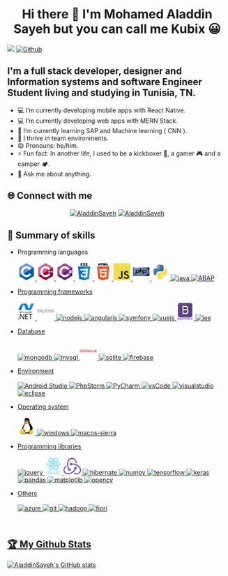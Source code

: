 <h1 align="center">Hi there 👋 I'm Mohamed Aladdin Sayeh but you can call me Kubix 😀</h1>

![](https://visitor-badge.laobi.icu/badge?page_id=AladdinSayeh.AladdinSayeh) [![Github](https://img.shields.io/github/followers/AladdinSayeh?label=Followers&logo=Github)](https://github.com/AladdinSayeh)

## I'm a full stack developer, designer and Information systems and software Engineer Student living and studying in Tunisia, TN.

- 💻 I’m currently developing mobile apps with React Native.
- 💻 I’m currently developing web apps with MERN Stack.
- 🌱 I’m currently learning SAP and Machine learning ( CNN ).
- 👯 I thrive in team environments.
- 😄 Pronouns: he/him.
- ⚡ Fun fact: In another life, I used to be a kickboxer 🥊, a gamer 🎮 and a camper 🏕️.
- 💬 Ask me about anything.


## 🌐 Connect with me

<p align="center">
<a href="https://www.linkedin.com/in/sayeh-aladdin/" target="blank"><img align="center" src="https://raw.githubusercontent.com/rahuldkjain/github-profile-readme-generator/master/src/images/icons/Social/linked-in-alt.svg" alt="AladdinSayeh" height="30" width="40" /></a>
<a href="https://www.instagram.com/aladdin.sayeh/" target="blank"><img align="center" src="https://raw.githubusercontent.com/rahuldkjain/github-profile-readme-generator/master/src/images/icons/Social/instagram.svg" alt="AladdinSayeh" height="30" width="40" /></a>
</p>


## 🧰 Summary of skills

- Programming languages <br/><br/>
<a href="#" target="_blank"> <img src="https://raw.githubusercontent.com/devicons/devicon/master/icons/c/c-original.svg" alt="c" width="40" height="40"/>
<a href="#" target="_blank"> <img src="https://raw.githubusercontent.com/devicons/devicon/master/icons/cplusplus/cplusplus-original.svg" alt="cplusplus" width="40" height="40"/>
<a href="#" target="_blank"> <img src="https://raw.githubusercontent.com/devicons/devicon/master/icons/csharp/csharp-original.svg" alt="csharp" width="40" height="40"/>
<a href="#" target="_blank"> <img src="https://raw.githubusercontent.com/devicons/devicon/master/icons/css3/css3-original-wordmark.svg" alt="css3" width="40" height="40"/>
<a href="#" target="_blank"> <img src="https://raw.githubusercontent.com/devicons/devicon/master/icons/html5/html5-original-wordmark.svg" alt="html5" width="40" height="40"/>
<a href="#" target="_blank"> <img src="https://raw.githubusercontent.com/devicons/devicon/master/icons/javascript/javascript-original.svg" alt="javascript" width="40" height="40"/>
<a href="#" target="_blank"> <img src="https://raw.githubusercontent.com/devicons/devicon/master/icons/php/php-original.svg" alt="php" width="40" height="40"/>
<a href="#" target="_blank"> <img src="https://raw.githubusercontent.com/devicons/devicon/master/icons/python/python-original.svg" alt="python" width="40" height="40"/>
<a href="#" target="_blank"> <img src="https://cdn.jsdelivr.net/gh/devicons/devicon/icons/java/java-original.svg" alt="java" width="40" height="40"/>
<a href="#" target="_blank"> <img src="https://logowiki.net/wp-content/uploads/imgp/abap-Logo-1-3323.jpg" alt="ABAP" width="65" height="40"/>

- Programming frameworks<br/><br/>
<a href="#" target="_blank"> <img src="https://raw.githubusercontent.com/devicons/devicon/master/icons/dot-net/dot-net-original-wordmark.svg" alt="dotnet" width="40" height="40"/>
<a href="#" target="_blank"> <img src="https://raw.githubusercontent.com/devicons/devicon/master/icons/express/express-original-wordmark.svg" alt="express" width="40" height="40"/>
<a href="#" target="_blank"> <img src="https://icongr.am/devicon/nodejs-original.svg" alt="nodejs" width="40" height="40"/>
<a href="#" target="_blank"> <img src="https://icongr.am/devicon/angularjs-original.svg" alt="angularjs" width="40" height="40"/>
<a href="#" target="_blank"> <img src="https://cdn.jsdelivr.net/gh/devicons/devicon/icons/symfony/symfony-original.svg" alt="symfony" width="40" height="40"/>
<a href="#" target="_blank"> <img src="https://cdn.jsdelivr.net/gh/devicons/devicon/icons/vuejs/vuejs-original.svg" alt="vuejs" width="40" height="40"/>
<a href="#" target="_blank"> <img src="https://raw.githubusercontent.com/devicons/devicon/master/icons/bootstrap/bootstrap-plain-wordmark.svg" alt="bootstrap" width="40" height="40"/>
<a href="#" target="_blank"> <img src="https://iconape.com/wp-content/png_logo_vector/jee.png" alt="jee" width="40" height="40"/>

- Database<br/><br/>
<a href="#" target="_blank"> <img src="https://icongr.am/devicon/mongodb-original.svg" alt="mongodb" width="40" height="40"/>
<a href="#" target="_blank"> <img src="https://icongr.am/devicon/mysql-original.svg" alt="mysql" width="40" height="40"/>
<a href="#" target="_blank"> <img src="https://raw.githubusercontent.com/devicons/devicon/master/icons/oracle/oracle-original.svg" alt="oracle" width="40" height="40"/>
<a href="#" target="_blank"> <img src="https://www.vectorlogo.zone/logos/sqlite/sqlite-icon.svg" alt="sqlite" width="40" height="40"/>
<a href="#" target="_blank"> <img src="https://cdn.jsdelivr.net/gh/devicons/devicon/icons/firebase/firebase-plain.svg" alt="firebase" width="40" height="40"/>

- Environment<br/><br/>
<a href="#" target="_blank"> <img src="https://developer.android.com/studio/images/studio-icon.svg" alt="Android Studio" width="40" height="40"/>
<a href="#" target="_blank"> <img src="https://cdn.jsdelivr.net/gh/devicons/devicon/icons/phpstorm/phpstorm-original.svg" alt="PhpStorm" width="40" height="40"/>
<a href="#" target="_blank"> <img src="https://cdn.jsdelivr.net/gh/devicons/devicon/icons/pycharm/pycharm-original.svg" alt="PyCharm" width="40" height="40"/>
<a href="#" target="_blank"> <img src="https://cdn.jsdelivr.net/gh/devicons/devicon/icons/vscode/vscode-original.svg" alt="vsCode" width="40" height="40"/>
<a href="#" target="_blank"> <img src="https://cdn.jsdelivr.net/gh/devicons/devicon/icons/visualstudio/visualstudio-plain.svg" alt="visualstudio" width="40" height="40"/>
<a href="#" target="_blank"> <img src="https://cdn.worldvectorlogo.com/logos/eclipse-11.svg" alt="eclipse" width="40" height="40"/>

- Operating system<br/><br/>
<a href="#" target="_blank"> <img src="https://raw.githubusercontent.com/devicons/devicon/master/icons/linux/linux-original.svg" alt="linux" width="40" height="40"/>
<a href="#" target="_blank"> <img src="https://seeklogo.com/images/W/windows-11-icon-logo-6C39629E45-seeklogo.com.png" alt="windows" width="40" height="40"/>
<a href="#" target="_blank"> <img src="https://seeklogo.com/images/M/mac-os-x-logo-C3B37FBB68-seeklogo.com.png" alt="macos-sierra" width="40" height="40"/>

- Programming libraries<br/><br/>
<a href="#" target="_blank"> <img src="https://icongr.am/devicon/jquery-original.svg" alt="jquery" width="40" height="40"/>
<a href="#" target="_blank"> <img src="https://raw.githubusercontent.com/devicons/devicon/master/icons/react/react-original-wordmark.svg" alt="react" width="40" height="40"/>
<a href="#" target="_blank"> <img src="https://raw.githubusercontent.com/devicons/devicon/master/icons/redux/redux-original.svg" alt="redux" width="40" height="40"/>
<a href="#" target="_blank"> <img src="https://cdn.filestackcontent.com/l0WgHDttQ1m1YFrT5ves" alt="hibernate" width="40" height="40"/>
<a href="#" target="_blank"> <img src="https://cdn.worldvectorlogo.com/logos/numpy.svg" alt="numpy" width="40" height="40"/>
<a href="#" target="_blank"> <img src="https://upload.wikimedia.org/wikipedia/commons/thumb/2/2d/Tensorflow_logo.svg/langfr-220px-Tensorflow_logo.svg.png" alt="tensorflow" width="40" height="40"/>
<a href="#" target="_blank"> <img src="https://www.logiciels.pro/wp-content/uploads/2021/05/keras-avis-prix-alternatives-logiciel.webp" alt="keras" width="40" height="40"/>
<a href="#" target="_blank"> <img src="https://3wa.fr/wp-content/uploads/2020/04/Python-Pandas-logo.png" alt="pandas" width="30" height="40"/>
<a href="#" target="_blank"> <img src="https://upload.wikimedia.org/wikipedia/commons/thumb/0/01/Created_with_Matplotlib-logo.svg/2048px-Created_with_Matplotlib-logo.svg.png" alt="matplotlib" width="40" height="40"/>
<a href="#" target="_blank"> <img src="https://opencv.org/wp-content/uploads/2020/07/OpenCV_logo_no_text_.png" alt="opencv" width="40" height="40"/>

- Others<br/><br/>
<a href="#" target="_blank"> <img src="https://www.vectorlogo.zone/logos/microsoft_azure/microsoft_azure-icon.svg" alt="azure" width="40" height="40"/>
<a href="#" target="_blank"> <img src="https://www.vectorlogo.zone/logos/git-scm/git-scm-icon.svg" alt="git" width="40" height="40"/>
<a href="#" target="_blank"> <img src="https://www.vectorlogo.zone/logos/apache_hadoop/apache_hadoop-icon.svg" alt="hadoop" width="40" height="40"/>
<a href="#" target="_blank"> <img src="https://www.yteria.com/assets/images/services/fiori.png" alt="fiori" width="40" height="40"/>

<br/>

## :trophy: My Github Stats

![AladdinSayeh's GitHub stats](https://github-readme-stats.vercel.app/api?username=AladdinSayeh&theme=vision-friendly-dark&show_icons=true)
